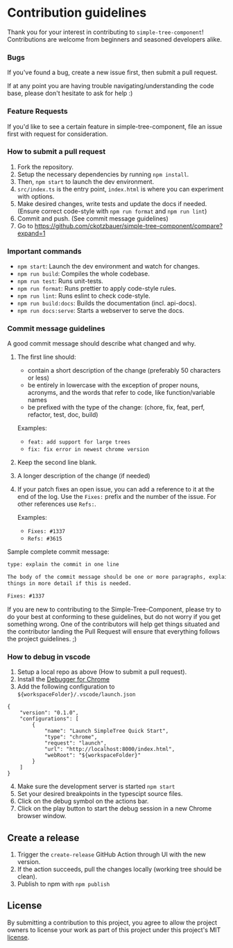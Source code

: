 # Contribution guidelines

Thank you for your interest in contributing to `simple-tree-component`!
Contributions are welcome from beginners and seasoned developers alike.

### Bugs

If you've found a bug, create a new issue first, then submit a pull request.

If at any point you are having trouble navigating/understanding the code base, please don't hesitate to ask for help :)

### Feature Requests

If you'd like to see a certain feature in simple-tree-component, file an issue first with request for consideration.

### How to submit a pull request

1. Fork the repository.
2. Setup the necessary dependencies by running `npm install`.
3. Then, `npm start` to launch the dev environment.
4. `src/index.ts` is the entry point, `index.html` is where you can experiment with options.
5. Make desired changes, write tests and update the docs if needed. (Ensure correct code-style with `npm run format` and `npm run lint`)
5. Commit and push. (See commit message guidelines)
6. Go to https://github.com/ckotzbauer/simple-tree-component/compare?expand=1

### Important commands

* `npm start`: Launch the dev environment and watch for changes.
* `npm run build`: Compiles the whole codebase.
* `npm run test`: Runs unit-tests.
* `npm run format`: Runs prettier to apply code-style rules.
* `npm run lint`: Runs eslint to check code-style.
* `npm run build:docs`: Builds the documentation (incl. api-docs).
* `npm run docs:serve`: Starts a webserver to serve the docs.

### Commit message guidelines

A good commit message should describe what changed and why.

1. The first line should:
   * contain a short description of the change (preferably 50 characters or less)
   * be entirely in lowercase with the exception of proper nouns, acronyms, and
   the words that refer to code, like function/variable names
   * be prefixed with the type of the change: (chore, fix, feat, perf, refactor, test, doc, build)

   Examples:
   * `feat: add support for large trees`
   * `fix: fix error in newest chrome version`

2. Keep the second line blank.
3. A longer description of the change (if needed)

4. If your patch fixes an open issue, you can add a reference to it at the end
   of the log. Use the `Fixes:` prefix and the number of the issue. For other
   references use `Refs:`.

   Examples:
   * `Fixes: #1337`
   * `Refs: #3615`

Sample complete commit message:

```txt
type: explain the commit in one line

The body of the commit message should be one or more paragraphs, explaining
things in more detail if this is needed.

Fixes: #1337
```

If you are new to contributing to the Simple-Tree-Component, please try to do your best at
conforming to these guidelines, but do not worry if you get something wrong.
One of the contributors will help get things situated and the
contributor landing the Pull Request will ensure that everything follows
the project guidelines. ;)

### How to debug in vscode

1. Setup a local repo as above (How to submit a pull request).
2. Install the [Debugger for Chrome](https://marketplace.visualstudio.com/items?itemName=msjsdiag.debugger-for-chrome)
3. Add the following configuration to `${workspaceFolder}/.vscode/launch.json`
```
{
    "version": "0.1.0",
    "configurations": [
        {
            "name": "Launch SimpleTree Quick Start",
            "type": "chrome",
            "request": "launch",
            "url": "http://localhost:8000/index.html",
            "webRoot": "${workspaceFolder}"
        }
    ]
}
```
4. Make sure the development server is started `npm start`
5. Set your desired breakpoints in the typescipt source files.
6. Click on the debug symbol on the actions bar.
7. Click on the play button to start the debug session in a new Chrome browser window.

## Create a release

1. Trigger the `create-release` GitHub Action through UI with the new version.
2. If the action succeeds, pull the changes locally (working tree should be clean).
3. Publish to npm with `npm publish`

## License

By submitting a contribution to this project, you agree to allow the project
owners to license your work as part of this project under this project's MIT
[license](LICENSE).
